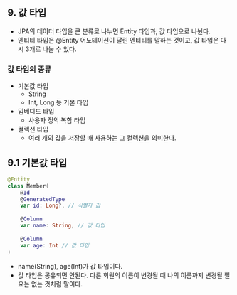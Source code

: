 ## 9. 값 타입
- JPA의 데이터 타입을 큰 분류로 나누면 Entity 타입과, 값 타입으로 나뉜다.
- 엔티티 타입은 @Entity 어노테이션이 달린 엔티티를 말하는 것이고, 값 타입은 다시 3개로 나눌 수 있다.
### 값 타입의 종류
- 기본값 타입
  - String
  - Int, Long 등 기본 타입
- 임베디드 타입
  - 사용자 정의 복합 타입
- 컬렉션 타입
  - 여러 개의 값을 저장할 때 사용하는 그 컬렉션을 의미한다.
## 9.1 기본값 타입
```kotlin
@Entity
class Member(
    @Id
    @GeneratedType
    var id: Long?, // 식별자 값
    
    @Column
    var name: String, // 값 타입
    
    @Column
    var age: Int // 값 타입
)
```

- name(String), age(Int)가 값 타입이다.
- 값 타입은 공유되면 안된다. 다른 회원의 이름이 변경될 때 나의 이름까지 변경될 필요는 없는 것처럼 말이다.
